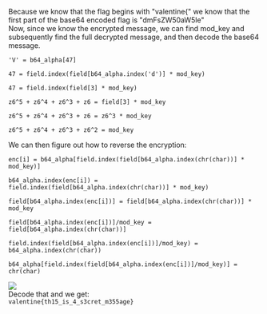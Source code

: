 Because we know that the flag begins with "valentine{" we know that the first part of the base64 encoded flag is "dmFsZW50aW5le"  
Now, since we know the encrypted message, we can find mod_key and subsequently find the full decrypted message, and then decode the base64 message.  
```
'V' = b64_alpha[47]  
  
47 = field.index(field[b64_alpha.index('d')] * mod_key)  
  
47 = field.index(field[3] * mod_key)  
  
z6^5 + z6^4 + z6^3 + z6 = field[3] * mod_key  
  
z6^5 + z6^4 + z6^3 + z6 = z6^3 * mod_key  
  
z6^5 + z6^4 + z6^3 + z6^2 = mod_key
```

We can then figure out how to reverse the encryption:
```
enc[i] = b64_alpha[field.index(field[b64_alpha.index(chr(char))] * mod_key)]

b64_alpha.index(enc[i]) = field.index(field[b64_alpha.index(chr(char))] * mod_key)

field[b64_alpha.index(enc[i])] = field[b64_alpha.index(chr(char))] * mod_key

field[b64_alpha.index(enc[i])]/mod_key = field[b64_alpha.index(chr(char))]

field.index(field[b64_alpha.index(enc[i])]/mod_key) = b64_alpha.index(chr(char))

b64_alpha[field.index(field[b64_alpha.index(enc[i])]/mod_key)] = chr(char)
```
![](https://cdn.discordapp.com/attachments/1071846023359643748/1071855162928398396/image.png)  
Decode that and we get:  
`valentine{th15_is_4_s3cret_m355age}`


